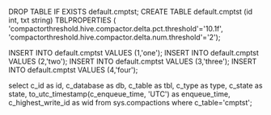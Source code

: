 

DROP TABLE IF EXISTS default.cmptst;
CREATE TABLE default.cmptst (id int, txt string)
    TBLPROPERTIES (
        'compactorthreshold.hive.compactor.delta.pct.threshold'='10.1f',
        'compactorthreshold.hive.compactor.delta.num.threshold'='2');

INSERT INTO default.cmptst VALUES (1,'one');
INSERT INTO default.cmptst VALUES (2,'two');
INSERT INTO default.cmptst VALUES (3,'three');
INSERT INTO default.cmptst VALUES (4,'four');

select 
  c_id as id, c_database as db, c_table as tbl, c_type as type, c_state as state, 
  to_utc_timestamp(c_enqueue_time, 'UTC') as enqueue_time, c_highest_write_id as wid 
from sys.compactions where c_table='cmptst';

